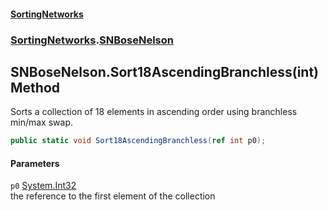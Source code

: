 #### [SortingNetworks](./index.md 'index')
### [SortingNetworks](./SortingNetworks.md 'SortingNetworks').[SNBoseNelson](./SortingNetworks-SNBoseNelson.md 'SortingNetworks.SNBoseNelson')
## SNBoseNelson.Sort18AscendingBranchless(int) Method
Sorts a collection of 18 elements in ascending order using branchless min/max swap.  
```csharp
public static void Sort18AscendingBranchless(ref int p0);
```
#### Parameters
<a name='SortingNetworks-SNBoseNelson-Sort18AscendingBranchless(int)-p0'></a>
`p0` [System.Int32](https://docs.microsoft.com/en-us/dotnet/api/System.Int32 'System.Int32')  
the reference to the first element of the collection  
  

